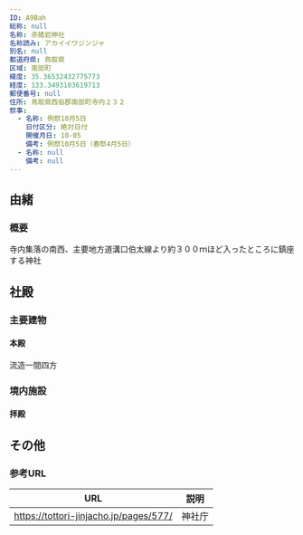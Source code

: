 ```yaml
---
ID: A9Bah
総称: null
名称: 赤猪岩神社
名称読み: アカイイワジンジャ
別名: null
都道府県: 鳥取県
区域: 南部町
緯度: 35.36532432775773
経度: 133.3493103619713
郵便番号: null
住所: 鳥取県西伯郡南部町寺内２３２
祭事:
  - 名称: 例祭10月5日
    日付区分: 絶対日付
    開催月日: 10-05
    備考: 例祭10月5日（春祭4月5日）
  - 名称: null
    備考: null
---
```


## 由緒

### 概要

寺内集落の南西、主要地方道溝口伯太線より約３００ｍほど入ったところに鎮座する神社

## 社殿

### 主要建物

#### 本殿

流造一間四方

### 境内施設

#### 拝殿

## その他

### 参考URL

| URL                                    | 説明   |
| -------------------------------------- | ------ |
| https://tottori-jinjacho.jp/pages/577/ | 神社庁 |
